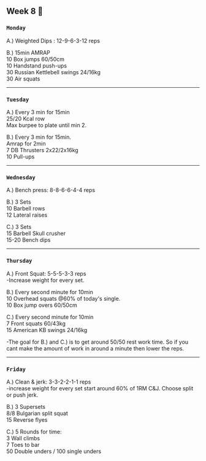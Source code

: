 ## Week 8  :rabbit2: 

### `Monday`     
A.) Weighted Dips : 12-9-6-3-12 reps  

B.) 15min AMRAP  
10 Box jumps 60/50cm   
10 Handstand push-ups   
30 Russian Kettlebell swings 24/16kg   
30 Air squats   
   

---
### `Tuesday`
A.) Every 3 min for 15min   
25/20  Kcal row   
Max burpee to plate until min 2.   

B.) Every 3 min for 15min.    
Amrap for 2min   
7 DB Thrusters 2x22/2x16kg    
10 Pull-ups    
 

----
### `Wednesday`
A.) Bench press: 8-8-6-6-4-4 reps  
 
B.) 3 Sets   
10 Barbell rows    
12 Lateral raises    

C.) 3 Sets    
15 Barbell Skull crusher     
15-20 Bench dips   
 



----
### `Thursday`  
A.) Front Squat: 5-5-5-3-3 reps   
-Increase weight for every set.    

B.) Every second minute for 10min    
10 Overhead squats @60% of today's single.     
10 Box jump overs 60/50cm    

C.) Every second minute for 10min    
7 Front squats 60/43kg    
15 American KB swings 24/16kg     

-The goal for B.) and C.) is to get around 50/50 rest work time. So if you cant make the amount of work in around a minute then lower the reps.      

---
### `Friday` 
A.) Clean & jerk: 3-3-2-2-1-1 reps    
-increase weight for every set start around 60% of 1RM C&J. Choose split or push jerk.   

B.) 3 Supersets   
8/8 Bulgarian split squat   
15 Reverse flyes    

C.) 5 Rounds for time:    
3 Wall climbs   
7 Toes to bar    
50 Double unders / 100 single unders    
   


